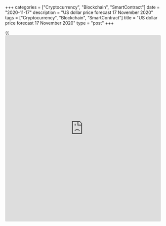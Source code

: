 +++
categories = ["Cryptocurrency", "Blockchain", "SmartContract"]
date = "2020-11-17"
description = "US dollar price forecast 17 November 2020"
tags = ["Cryptocurrency", "Blockchain", "SmartContract"]
title = "US dollar price forecast 17 November 2020"
type = "post"
+++

{{<iframe id="large-banner" src="https://www.bounty.group/#slide=5.0" width="100%" height="600" scrolling="no" style="border: 0px solid rgb(216, 221, 230); border-radius: 3px;">}}

2020-11-17

2020-11-17

Dollar doesn’t like Tesla. Forecast as of 17.11.2020Dmitri Demidenko

The [news](https://www.letsplayfx.com/blog/forex-news-website/) about coronavirus vaccines allowed the [S&P 500][1] to hit all-
time highs, supporting the risk appetite and sending the [EURUSD][2] up.
How long will it last? Let us discuss the Forex outlook and make up a
trading plan.

##  ** **Weekly** **US dollar** **fundamental forecast****

We should never forget 2020. However, financial markets seem to have
forgotten it. Despite Wall Street experts' forecasts, suggesting the
market turmoil following the US presidential election, the [S&P 500][1]
hits fresh highs. The US stocks are again rising amid the [news](https://www.letsplayfx.com/blog/forex-news-website/) about the
COVID-19 vaccine. This time, Moderna offers a vaccine that demonstrated
95% efficiency. This vaccine performs better than the products developed
by Pfizer and BioNTech. However, the stock index featured a weaker
growth, which suggests the momentum exhaust and the [EURUSD][2] rally is
limited.

###  **[S&P 500][1] reaction to the [news](https://www.letsplayfx.com/blog/forex-news-website/) about vaccines **

_Source_ _: Wall Street Journal_

The higher rises the [S&P 500][1], the more experts talk about a
correction. The epidemiological situation in the USA is deteriorating.
The number of hospitalizations has reached a record high of 73,000. Over
the last week, 1129 people died on average, which is the highest rate
since August. Besides, 53 Reuters experts out of 57 believe that the
coronavirus is the US economy's major problem, rather than the
uncertainty about the ultimate voting results.

I suppose these two matters are related. Joe Biden says even more people
will die from COVID-19 unless he and the new US administration soon take
up their duties. Donald Trump continues a series of controversial
tweets. Trump tweets Biden ‘won because the election was rigged’ and
then he writes ‘We will win.’

So, the USA's epidemiological situation is tough; Trump refuses to
concede and rejects the voting result. These are the arguments for a
soon [S&P 500][1] correction down. Another bearish factor is the
uncertainty around the new fiscal stimulus package. Old financial aid
programs expire on January 1. According to Deutsche Bank, the end of the
programs will reduce consumer incomes by $150 billion in the first
quarter of 2021, pressing the GDP down by 1%.

On the other hand, the US stock buyers have some arguments for the rally
continuation. The Fed provides huge volumes of cheap liquidity,
[investor](https://www.fintechee.com/tutorial-for-forex-trading/investor-mode/)s hope for a soon recovery of the US economy amid the
introduction of COVID-19 vaccines. Furthermore, Tesla stock is to join
the [S&P 500][1] index in December. Since the beginning of 2020, the
[S&P 500][1] has been 12% up, which is quite an impressive performance
considering the pandemic. However, the [Nasdaq 100][3] has been 38% up
due to the Tesla company. The [S&P 500][1] should catch up.

###  **Dynamics of the US stock indices**

 _Source_ _: Bloomberg_

### Weekly [EURUSD][2] trading plan

I deliberately focus on the US stock market in my euro-dollar analytics.
The US stock indexes determine the global risk appetite, which is the
key driver for all dollar pairs, including the [EURUSD][2]. If the euro
breaks out the resistance at $1.1865-$1.188, it should continue the
rally towards $1.1955-$1.1965. If the EURUSD bounces down from the
resistance, the correction should continue down to 1.18 and 1.1765.

* * *

P.S. Did you like my article? Share it in social networks: it will be
the best “thank you" :)

Ask me questions and comment below. I’ll be glad to answer your
questions and give necessary explanations.

 **Useful links:**

  * I recommend trying to trade with a reliable broker [here][4]. The system allows you to trade by yourself or copy successful traders from all across the globe.
  * Use my promo-code BLOG for getting deposit bonus 50% on LiteForex platform. Just enter this code in the appropriate field while [depositing][5] your trading account.
  * Telegram chat for traders: <t.me/liteforexengchat>. We are sharing the signals and trading experience
  * Telegram channel with high-quality analytics, Forex reviews, training articles, and other useful things for traders <t.me/liteforex>



## Price chart of EURUSD in real time mode

The content of this article reflects the author’s opinion and does not
necessarily reflect the official position of LiteForex. The material
published on this page is provided for informational purposes only and
should not be considered as the provision of investment advice for the
purposes of Directive 2004/39/EC.

Rate this article:

{{value}}

( {{count}} {{title}} )

   1. my.liteforex.com/trading/chart?symbol=SPX&returnUrl=true
   2. my.liteforex.com/trading/chart?symbol=EURUSD&returnUrl=true
   3. my.liteforex.com/trading/chart?symbol=NQ&returnUrl=true
   4. my.liteforex.com/?category=analysts-opinions&slug=dollar-doesnt-like-tesla-forecast-as-of-17112020&openPopup=%2Fregistration%2Fpopup&utm_source=blog&utm_medium=article&utm_campaign=bonus
   5. my.liteforex.com/deposit/?category=analysts-opinions&slug=dollar-doesnt-like-tesla-forecast-as-of-17112020&promo_code=BLOG&utm_source=blog&utm_medium=article&utm_campaign=bonus